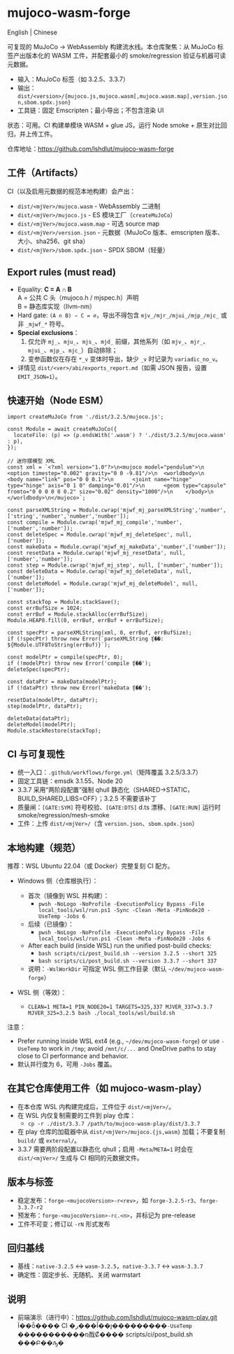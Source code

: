 # mujoco-wasm-forge

English | Chinese

可复现的 MuJoCo → WebAssembly 构建流水线。本仓库聚焦：从 MuJoCo 标签产出版本化的 WASM 工件，并配套最小的 smoke/regression 验证与机器可读元数据。

- 输入：MuJoCo 标签（如 3.2.5、3.3.7）
- 输出：`dist/<version>/{mujoco.js,mujoco.wasm[,mujoco.wasm.map],version.json,sbom.spdx.json}`
- 工具链：固定 Emscripten；最小导出；不包含渲染 UI

状态：可用。CI 构建单模块 WASM + glue JS，运行 Node smoke + 原生对比回归，并上传工件。

仓库地址：https://github.com/lshdlut/mujoco-wasm-forge

## 工件（Artifacts）

CI（以及启用元数据的规范本地构建）会产出：

- `dist/<mjVer>/mujoco.wasm` - WebAssembly 二进制
- `dist/<mjVer>/mujoco.js` - ES 模块工厂（`createMuJoCo`）
- `dist/<mjVer>/mujoco.wasm.map` - 可选 source map
- `dist/<mjVer>/version.json` - 元数据（MuJoCo 版本、emscripten 版本、大小、sha256、git sha）
- `dist/<mjVer>/sbom.spdx.json` - SPDX SBOM（轻量）
## Export rules (must read)

- Equality: **C = A ∩ B**  
  A = 公共 C 头（mujoco.h / mjspec.h）声明  
  B = 静态库实现（llvm-nm）
- Hard gate: `(A ∩ B) − C = ∅`，导出不得包含 `mjv_/mjr_/mjui_/mjp_/mjc_` 或非 `_mjwf_*` 符号。
- **Special exclusions**：
  1) 仅允许 `mj_`、`mju_`、`mjs_`、`mjd_` 前缀，其他系列（如 `mjv_`、`mjr_`、`mjui_`、`mjp_`、`mjc_`）自动排除；
  2) 变参函数仅在存在 `*_v` 变体时导出，缺少 `_v` 时记录为 `variadic_no_v`。
- 详情见 `dist/<ver>/abi/exports_report.md`（如需 JSON 报告，设置 `EMIT_JSON=1`）。


## 快速开始（Node ESM）

```
import createMuJoCo from './dist/3.2.5/mujoco.js';

const Module = await createMuJoCo({
  locateFile: (p) => (p.endsWith('.wasm') ? './dist/3.2.5/mujoco.wasm' : p),
});

// 迷你摆模型 XML
const xml = `<?xml version="1.0"?>\n<mujoco model="pendulum">\n  <option timestep="0.002" gravity="0 0 -9.81"/>\n  <worldbody>\n    <body name="link" pos="0 0 0.1">\n      <joint name="hinge" type="hinge" axis="0 1 0" damping="0.01"/>\n      <geom type="capsule" fromto="0 0 0 0 0 0.2" size="0.02" density="1000"/>\n    </body>\n  </worldbody>\n</mujoco>`;

const parseXMLString = Module.cwrap('mjwf_mj_parseXMLString','number',['string','number','number','number']);
const compile = Module.cwrap('mjwf_mj_compile','number',['number','number']);
const deleteSpec = Module.cwrap('mjwf_mj_deleteSpec', null, ['number']);
const makeData = Module.cwrap('mjwf_mj_makeData','number',['number']);
const resetData = Module.cwrap('mjwf_mj_resetData', null, ['number','number']);
const step = Module.cwrap('mjwf_mj_step', null, ['number','number']);
const deleteData = Module.cwrap('mjwf_mj_deleteData', null, ['number']);
const deleteModel = Module.cwrap('mjwf_mj_deleteModel', null, ['number']);

const stackTop = Module.stackSave();
const errBufSize = 1024;
const errBuf = Module.stackAlloc(errBufSize);
Module.HEAP8.fill(0, errBuf, errBuf + errBufSize);

const specPtr = parseXMLString(xml, 0, errBuf, errBufSize);
if (!specPtr) throw new Error(`parseXMLString ʧ��: ${Module.UTF8ToString(errBuf)}`);

const modelPtr = compile(specPtr, 0);
if (!modelPtr) throw new Error('compile ʧ��');
deleteSpec(specPtr);

const dataPtr = makeData(modelPtr);
if (!dataPtr) throw new Error('makeData ʧ��');

resetData(modelPtr, dataPtr);
step(modelPtr, dataPtr);

deleteData(dataPtr);
deleteModel(modelPtr);
Module.stackRestore(stackTop);
```

## CI 与可复现性

- 统一入口：`.github/workflows/forge.yml`（矩阵覆盖 3.2.5/3.3.7）
- 固定工具链：emsdk 3.1.55、Node 20
- 3.3.7 采用“两阶段配置”强制 qhull 静态化（SHARED->STATIC，BUILD_SHARED_LIBS=OFF）；3.2.5 不需要该补丁
- 质量闸：`[GATE:SYM]` 符号校验、`[GATE:DTS]` d.ts 漂移、`[GATE:RUN]` 运行时 smoke/regression/mesh-smoke
- 工件：上传 `dist/<mjVer>/`（含 `version.json`、`sbom.spdx.json`）

## 本地构建（规范）

推荐：WSL Ubuntu 22.04（或 Docker）完整复刻 CI 配方。

- Windows 侧（仓库根执行）：
  - 首次（镜像到 WSL 并构建）：
    - `pwsh -NoLogo -NoProfile -ExecutionPolicy Bypass -File local_tools/wsl/run.ps1 -Sync -Clean -Meta -PinNode20 -UseTemp -Jobs 6`
  - 后续（已镜像）：
    - `pwsh -NoLogo -NoProfile -ExecutionPolicy Bypass -File local_tools/wsl/run.ps1 -Clean -Meta -PinNode20 -Jobs 6`
  - After each build (inside WSL) run the unified post-build checks:
    - `bash scripts/ci/post_build.sh --version 3.2.5 --short 325`
    - `bash scripts/ci/post_build.sh --version 3.3.7 --short 337`
  - 说明：`-WslWorkDir` 可指定 WSL 侧工作目录（默认 `~/dev/mujoco-wasm-forge`）

- WSL 侧（等效）：
  - `CLEAN=1 META=1 PIN_NODE20=1 TARGETS=325,337 MJVER_337=3.3.7 MJVER_325=3.2.5 bash ./local_tools/wsl/build.sh`

注意：
- Prefer running inside WSL ext4 (e.g., `~/dev/mujoco-wasm-forge`) or use `-UseTemp` to work in `/tmp`; avoid `/mnt/c/...` and OneDrive paths to stay close to CI performance and behavior.
- 默认并行度为 6，可用 `-Jobs` 覆盖。

## 在其它仓库使用工件（如 mujoco-wasm-play）

- 在本仓库 WSL 内构建完成后，工件位于 `dist/<mjVer>/`。
- 在 WSL 内仅复制需要的工件到 play 仓库：
  - `cp -r ./dist/3.3.7 /path/to/mujoco-wasm-play/dist/3.3.7`
- 在 play 仓库的加载器中从 `dist/<mjVer>/mujoco.{js,wasm}` 加载；不要复制 `build/` 或 `external/`。
- 3.3.7 需要两阶段配置以静态化 qhull；启用 `-Meta`/`META=1` 时会在 `dist/<mjVer>/` 生成与 CI 相同的元数据文件。

## 版本与标签

- 稳定发布：`forge-<mujocoVersion>-r<rev>`，如 `forge-3.2.5-r3`、`forge-3.3.7-r2`
- 预发布：`forge-<mujocoVersion>-rc.<n>`，并标记为 pre-release
- 工件不可变；修订以 `-rN` 形式发布

## 回归基线

- 基线：`native-3.2.5` ↔ `wasm-3.2.5`，`native-3.3.7` ↔ `wasm-3.3.7`
- 确定性：固定步长、无随机、关闭 warmstart

## 说明

- 前端演示（进行中）：https://github.com/lshdlut/mujoco-wasm-play.git Ϊ��ȫ���� CI �ر���Ϊ��ȷ���������`-UseTemp` �����������ռ䣬Ȼ���� scripts/ci/post_build.sh ���Բ��ԡ�
